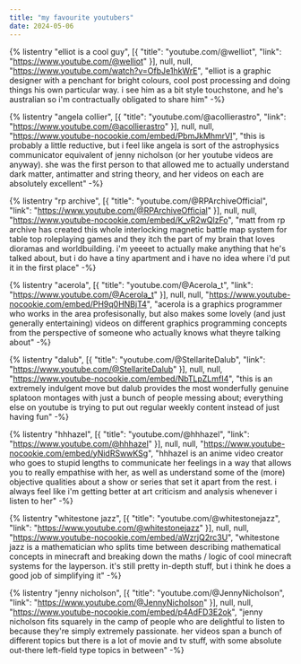 ```yaml
---
title: "my favourite youtubers"
date: 2024-05-06
---
```


<div class="list-formatting">

{% listentry
    "elliot is a cool guy",
    [{
        "title": "youtube.com/@welliot",
        "link": "https://www.youtube.com/@welliot"
    }],
    null,
    null,
    "https://www.youtube.com/watch?v=OfbJe1hkWrE",
    "elliot is a graphic designer with a penchant for bright colours, cool post processing and doing things his own particular way. i see him as a bit style touchstone, and he's australian so i'm contractually obligated to share him"
-%}

{% listentry
    "angela collier",
    [{
        "title": "youtube.com/@acollierastro",
        "link": "https://www.youtube.com/@acollierastro"
    }],
    null,
    null,
    "https://www.youtube-nocookie.com/embed/PbmJkMhmrVI",
    "this is probably a little reductive, but i feel like angela is sort of the astrophysics communicator equivalent of jenny nicholson (or her youtube videos are anyway). she was the first person to that allowed me to actually understand dark matter, antimatter and string theory, and her videos on each are absolutely excellent"
-%}

{% listentry
    "rp archive",
    [{
        "title": "youtube.com/@RPArchiveOfficial",
        "link": "https://www.youtube.com/@RPArchiveOfficial"
    }],
    null,
    null,
    "https://www.youtube-nocookie.com/embed/K_vR2wQlzFo",
    "matt from rp archive has created this whole interlocking magnetic battle map system for table top roleplaying games and they itch the part of my brain that loves dioramas and worldbuilding. i'm yeeeet to actually make anything that he's talked about, but i do have a tiny apartment and i have no idea where i'd put it in the first place"
-%}

{% listentry
    "acerola",
    [{
        "title": "youtube.com/@Acerola_t",
        "link": "https://www.youtube.com/@Acerola_t"
    }],
    null,
    null,
    "https://www.youtube-nocookie.com/embed/PH9q0HNBjT4",
    "acerola is a graphics programmer who works in the area profesisonally, but also makes some lovely (and just generally entertaining) videos on different graphics programming concepts from the perspective of someone who actually knows what theyre talking about"
-%}

{% listentry
    "dalub",
    [{
        "title": "youtube.com/@StellariteDalub",
        "link": "https://www.youtube.com/@StellariteDalub"
    }],
    null,
    null,
    "https://www.youtube-nocookie.com/embed/NbTLpZLmfI4",
    "this is an extremely indulgent move but dalub provides the most wonderfully genuine splatoon montages with just a bunch of people messing about; everything else on youtube is trying to put out regular weekly content instead of just having fun"
-%}

{% listentry
    "hhhazel",
    [{
        "title": "youtube.com/@hhhazel",
        "link": "https://www.youtube.com/@hhhazel"
    }],
    null,
    null,
    "https://www.youtube-nocookie.com/embed/yNidRSwwKSg",
    "hhhazel is an anime video creator who goes to stupid lengths to communicate her feelings in a way that allows you to really empathise with her, as well as understand some of the (more) objective qualities about a show or series that set it apart from the rest. i always feel like i'm getting better at art criticism and analysis whenever i listen to her"
-%}

{% listentry
    "whitestone jazz",
    [{
        "title": "youtube.com/@whitestonejazz",
        "link": "https://www.youtube.com/@whitestonejazz"
    }],
    null,
    null,
    "https://www.youtube-nocookie.com/embed/aWzrjQ2rc3U",
    "whitestone jazz is a mathematician who splits time between describing mathematical concepts in minecraft and breaking down the maths / logic of cool minecraft systems for the layperson. it's still pretty in-depth stuff, but i think he does a good job of simplifying it"
-%}

{% listentry
    "jenny nicholson",
    [{
        "title": "youtube.com/@JennyNicholson",
        "link": "https://www.youtube.com/@JennyNicholson"
    }],
    null,
    null,
    "https://www.youtube-nocookie.com/embed/p4AdFD3E2ok",
    "jenny nicholson fits squarely in the camp of people who are delightful to listen to because they're simply extremely passionate. her videos span a bunch of different topics but there is a lot of movie and tv stuff, with some absolute out-there left-field type topics in between"
-%}

</div><br>